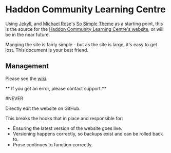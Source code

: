 # Haddon Community Learning Centre

Using [Jekyll](http://jekyllrb.com), and [Michael Rose](http://mademistakes.com/)'s [So Simple Theme](http://mmistakes.github.io/so-simple-theme/) as a starting point, this is the source for the [Haddon Community Learning Centre's website](http://www.haddonlearning.org.au/), or will be in the near future.

Manging the site is fairly simple - but as the site is large, it's easy to get lost. This document is your best friend.

## Management
Please see the [wiki](https://github.com/shakna-israel/haddonRevamp/wiki).

** If you get an error, please contact support.**

#NEVER

Directly edit the website on GitHub.

This breaks the hooks that in place and responsible for:

* Ensuring the latest version of the website goes live.
* Versioning happens correctly, so backups exist and can be rolled back to.
* Prose continues to function correctly.